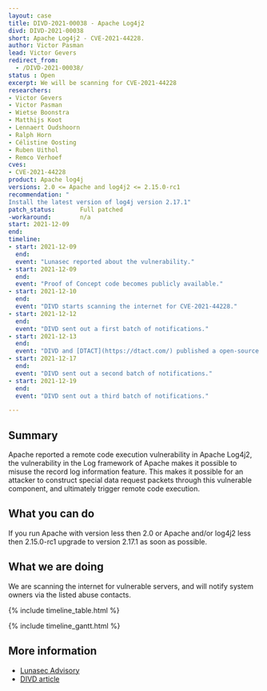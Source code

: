 ```yaml
---
layout: case
title: DIVD-2021-00038 - Apache Log4j2
divd: DIVD-2021-00038
short: Apache Log4j2 - CVE-2021-44228.
author: Victor Pasman
lead: Victor Gevers
redirect_from:
  - /DIVD-2021-00038/
status : Open
excerpt: We will be scanning for CVE-2021-44228
researchers:
- Victor Gevers
- Victor Pasman
- Wietse Boonstra 
- Matthijs Koot
- Lennaert Oudshoorn
- Ralph Horn
- Célistine Oosting
- Ruben Uithol
- Remco Verhoef
cves:
- CVE-2021-44228
product: Apache log4j
versions: 2.0 <= Apache and log4j2 <= 2.15.0-rc1
recommendation: "
Install the latest version of log4j version 2.17.1"
patch_status:	 	Full patched
-workaround:		n/a
start: 2021-12-09
end:
timeline:
- start: 2021-12-09
  end:
  event: "Lunasec reported about the vulnerability."
- start: 2021-12-09
  end:
  event: "Proof of Concept code becomes publicly available."
- start: 2021-12-10
  end: 
  event: "DIVD starts scanning the internet for CVE-2021-44228."
- start: 2021-12-12
  end:
  event: "DIVD sent out a first batch of notifications."
- start: 2021-12-13
  end:
  event: "DIVD and [DTACT](https://dtact.com/) published a open-source local scanning tool, its on [Github](https://github.com/dtact/divd-2021-00038--log4j-scanner)."
- start: 2021-12-17
  end:
  event: "DIVD sent out a second batch of notifications."
- start: 2021-12-19
  end:
  event: "DIVD sent out a third batch of notifications."

---
```

## Summary

Apache reported a remote code execution vulnerability in Apache Log4j2, the vulnerability in the Log framework of Apache makes it possible to misuse the record log information feature. This makes it possible for an attacker to construct special data request packets through this vulnerable component, and ultimately trigger remote code execution.

## What you can do

If you run Apache with version less then 2.0 or Apache and/or log4j2 less then 2.15.0-rc1 upgrade to version 2.17.1 as soon as possible.

## What we are doing

We are scanning the internet for vulnerable servers, and will notify system owners via the listed abuse contacts.

{% include timeline_table.html %}

{% include timeline_gantt.html %}


## More information
* [Lunasec Advisory](https://www.lunasec.io/docs/blog/log4j-zero-day/)
* [DIVD article](https://csirt.divd.nl/2021/12/14/Update-Apache-log4j-remote-code-execution/)

